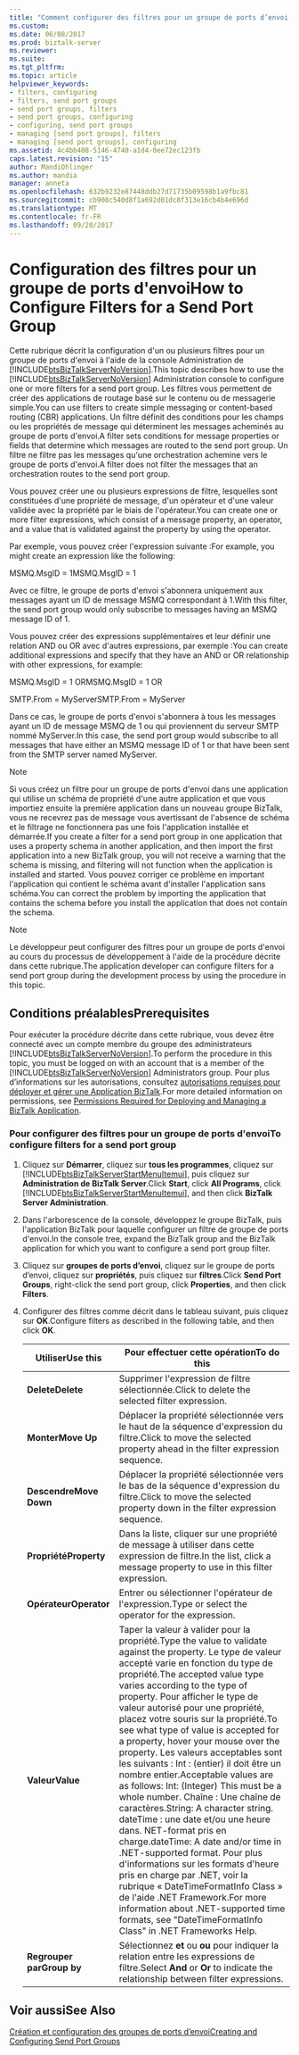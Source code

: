 ```yaml
---
title: "Comment configurer des filtres pour un groupe de ports d’envoi | Documents Microsoft"
ms.custom: 
ms.date: 06/08/2017
ms.prod: biztalk-server
ms.reviewer: 
ms.suite: 
ms.tgt_pltfrm: 
ms.topic: article
helpviewer_keywords:
- filters, configuring
- filters, send port groups
- send port groups, filters
- send port groups, configuring
- configuring, send port groups
- managing [send port groups], filters
- managing [send port groups], configuring
ms.assetid: 4c4bb408-5146-4740-a1d4-0ee72ec123fb
caps.latest.revision: "15"
author: MandiOhlinger
ms.author: mandia
manager: anneta
ms.openlocfilehash: 632b9232e87448ddb27d71735b09598b1a9fbc81
ms.sourcegitcommit: cb908c540d8f1a692d01dc8f313e16cb4b4e696d
ms.translationtype: MT
ms.contentlocale: fr-FR
ms.lasthandoff: 09/20/2017
---
```

# <a name="how-to-configure-filters-for-a-send-port-group"></a><span data-ttu-id="71f8a-102">Configuration des filtres pour un groupe de ports d'envoi</span><span class="sxs-lookup"><span data-stu-id="71f8a-102">How to Configure Filters for a Send Port Group</span></span>
<span data-ttu-id="71f8a-103">Cette rubrique décrit la configuration d'un ou plusieurs filtres pour un groupe de ports d'envoi à l'aide de la console Administration de [!INCLUDE[btsBizTalkServerNoVersion](../includes/btsbiztalkservernoversion-md.md)].</span><span class="sxs-lookup"><span data-stu-id="71f8a-103">This topic describes how to use the [!INCLUDE[btsBizTalkServerNoVersion](../includes/btsbiztalkservernoversion-md.md)] Administration console to configure one or more filters for a send port group.</span></span> <span data-ttu-id="71f8a-104">Les filtres vous permettent de créer des applications de routage basé sur le contenu ou de messagerie simple.</span><span class="sxs-lookup"><span data-stu-id="71f8a-104">You can use filters to create simple messaging or content-based routing (CBR) applications.</span></span> <span data-ttu-id="71f8a-105">Un filtre définit des conditions pour les champs ou les propriétés de message qui déterminent les messages acheminés au groupe de ports d'envoi.</span><span class="sxs-lookup"><span data-stu-id="71f8a-105">A filter sets conditions for message properties or fields that determine which messages are routed to the send port group.</span></span> <span data-ttu-id="71f8a-106">Un filtre ne filtre pas les messages qu'une orchestration achemine vers le groupe de ports d'envoi.</span><span class="sxs-lookup"><span data-stu-id="71f8a-106">A filter does not filter the messages that an orchestration routes to the send port group.</span></span>  
  
 <span data-ttu-id="71f8a-107">Vous pouvez créer une ou plusieurs expressions de filtre, lesquelles sont constituées d'une propriété de message, d'un opérateur et d'une valeur validée avec la propriété par le biais de l'opérateur.</span><span class="sxs-lookup"><span data-stu-id="71f8a-107">You can create one or more filter expressions, which consist of a message property, an operator, and a value that is validated against the property by using the operator.</span></span>  
  
 <span data-ttu-id="71f8a-108">Par exemple, vous pouvez créer l'expression suivante :</span><span class="sxs-lookup"><span data-stu-id="71f8a-108">For example, you might create an expression like the following:</span></span>  
  
 <span data-ttu-id="71f8a-109">MSMQ.MsgID = 1</span><span class="sxs-lookup"><span data-stu-id="71f8a-109">MSMQ.MsgID = 1</span></span>  
  
 <span data-ttu-id="71f8a-110">Avec ce filtre, le groupe de ports d'envoi s'abonnera uniquement aux messages ayant un ID de message MSMQ correspondant à 1.</span><span class="sxs-lookup"><span data-stu-id="71f8a-110">With this filter, the send port group would only subscribe to messages having an MSMQ message ID of 1.</span></span>  
  
 <span data-ttu-id="71f8a-111">Vous pouvez créer des expressions supplémentaires et leur définir une relation AND ou OR avec d'autres expressions, par exemple :</span><span class="sxs-lookup"><span data-stu-id="71f8a-111">You can create additional expressions and specify that they have an AND or OR relationship with other expressions, for example:</span></span>  
  
 <span data-ttu-id="71f8a-112">MSMQ.MsgID = 1 OR</span><span class="sxs-lookup"><span data-stu-id="71f8a-112">MSMQ.MsgID = 1 OR</span></span>  
  
 <span data-ttu-id="71f8a-113">SMTP.From = MyServer</span><span class="sxs-lookup"><span data-stu-id="71f8a-113">SMTP.From = MyServer</span></span>  
  
 <span data-ttu-id="71f8a-114">Dans ce cas, le groupe de ports d'envoi s'abonnera à tous les messages ayant un ID de message MSMQ de 1 ou qui proviennent du serveur SMTP nommé MyServer.</span><span class="sxs-lookup"><span data-stu-id="71f8a-114">In this case, the send port group would subscribe to all messages that have either an MSMQ message ID of 1 or that have been sent from the SMTP server named MyServer.</span></span>  
  
> [!NOTE]
>  <span data-ttu-id="71f8a-115">Si vous créez un filtre pour un groupe de ports d'envoi dans une application qui utilise un schéma de propriété d'une autre application et que vous importiez ensuite la première application dans un nouveau groupe BizTalk, vous ne recevrez pas de message vous avertissant de l'absence de schéma et le filtrage ne fonctionnera pas une fois l'application installée et démarrée.</span><span class="sxs-lookup"><span data-stu-id="71f8a-115">If you create a filter for a send port group in one application that uses a property schema in another application, and then import the first application into a new BizTalk group, you will not receive a warning that the schema is missing, and filtering will not function when the application is installed and started.</span></span> <span data-ttu-id="71f8a-116">Vous pouvez corriger ce problème en important l'application qui contient le schéma avant d'installer l'application sans schéma.</span><span class="sxs-lookup"><span data-stu-id="71f8a-116">You can correct the problem by importing the application that contains the schema before you install the application that does not contain the schema.</span></span>  
  
> [!NOTE]
>  <span data-ttu-id="71f8a-117">Le développeur peut configurer des filtres pour un groupe de ports d'envoi au cours du processus de développement à l'aide de la procédure décrite dans cette rubrique.</span><span class="sxs-lookup"><span data-stu-id="71f8a-117">The application developer can configure filters for a send port group during the development process by using the procedure in this topic.</span></span>  
  
## <a name="prerequisites"></a><span data-ttu-id="71f8a-118">Conditions préalables</span><span class="sxs-lookup"><span data-stu-id="71f8a-118">Prerequisites</span></span>  
 <span data-ttu-id="71f8a-119">Pour exécuter la procédure décrite dans cette rubrique, vous devez être connecté avec un compte membre du groupe des administrateurs [!INCLUDE[btsBizTalkServerNoVersion](../includes/btsbiztalkservernoversion-md.md)].</span><span class="sxs-lookup"><span data-stu-id="71f8a-119">To perform the procedure in this topic, you must be logged on with an account that is a member of the [!INCLUDE[btsBizTalkServerNoVersion](../includes/btsbiztalkservernoversion-md.md)] Administrators group.</span></span> <span data-ttu-id="71f8a-120">Pour plus d’informations sur les autorisations, consultez [autorisations requises pour déployer et gérer une Application BizTalk](../core/permissions-required-for-deploying-and-managing-a-biztalk-application.md).</span><span class="sxs-lookup"><span data-stu-id="71f8a-120">For more detailed information on permissions, see [Permissions Required for Deploying and Managing a BizTalk Application](../core/permissions-required-for-deploying-and-managing-a-biztalk-application.md).</span></span>  
  
### <a name="to-configure-filters-for-a-send-port-group"></a><span data-ttu-id="71f8a-121">Pour configurer des filtres pour un groupe de ports d'envoi</span><span class="sxs-lookup"><span data-stu-id="71f8a-121">To configure filters for a send port group</span></span>  
  
1.  <span data-ttu-id="71f8a-122">Cliquez sur **Démarrer**, cliquez sur **tous les programmes**, cliquez sur [!INCLUDE[btsBizTalkServerStartMenuItemui](../includes/btsbiztalkserverstartmenuitemui-md.md)], puis cliquez sur **Administration de BizTalk Server**.</span><span class="sxs-lookup"><span data-stu-id="71f8a-122">Click **Start**, click **All Programs**, click [!INCLUDE[btsBizTalkServerStartMenuItemui](../includes/btsbiztalkserverstartmenuitemui-md.md)], and then click **BizTalk Server Administration**.</span></span>  
  
2.  <span data-ttu-id="71f8a-123">Dans l'arborescence de la console, développez le groupe BizTalk, puis l'application BizTalk pour laquelle configurer un filtre de groupe de ports d'envoi.</span><span class="sxs-lookup"><span data-stu-id="71f8a-123">In the console tree, expand the BizTalk group and the BizTalk application for which you want to configure a send port group filter.</span></span>  
  
3.  <span data-ttu-id="71f8a-124">Cliquez sur **groupes de ports d’envoi**, cliquez sur le groupe de ports d’envoi, cliquez sur **propriétés**, puis cliquez sur **filtres**.</span><span class="sxs-lookup"><span data-stu-id="71f8a-124">Click **Send Port Groups**, right-click the send port group, click **Properties**, and then click **Filters**.</span></span>  
  
4.  <span data-ttu-id="71f8a-125">Configurer des filtres comme décrit dans le tableau suivant, puis cliquez sur **OK**.</span><span class="sxs-lookup"><span data-stu-id="71f8a-125">Configure filters as described in the following table, and then click **OK**.</span></span>  
  
    |<span data-ttu-id="71f8a-126">Utiliser</span><span class="sxs-lookup"><span data-stu-id="71f8a-126">Use this</span></span>|<span data-ttu-id="71f8a-127">Pour effectuer cette opération</span><span class="sxs-lookup"><span data-stu-id="71f8a-127">To do this</span></span>|  
    |--------------|----------------|  
    |<span data-ttu-id="71f8a-128">**Delete**</span><span class="sxs-lookup"><span data-stu-id="71f8a-128">**Delete**</span></span>|<span data-ttu-id="71f8a-129">Supprimer l'expression de filtre sélectionnée.</span><span class="sxs-lookup"><span data-stu-id="71f8a-129">Click to delete the selected filter expression.</span></span>|  
    |<span data-ttu-id="71f8a-130">**Monter**</span><span class="sxs-lookup"><span data-stu-id="71f8a-130">**Move Up**</span></span>|<span data-ttu-id="71f8a-131">Déplacer la propriété sélectionnée vers le haut de la séquence d'expression du filtre.</span><span class="sxs-lookup"><span data-stu-id="71f8a-131">Click to move the selected property ahead in the filter expression sequence.</span></span>|  
    |<span data-ttu-id="71f8a-132">**Descendre**</span><span class="sxs-lookup"><span data-stu-id="71f8a-132">**Move Down**</span></span>|<span data-ttu-id="71f8a-133">Déplacer la propriété sélectionnée vers le bas de la séquence d'expression du filtre.</span><span class="sxs-lookup"><span data-stu-id="71f8a-133">Click to move the selected property down in the filter expression sequence.</span></span>|  
    |<span data-ttu-id="71f8a-134">**Propriété**</span><span class="sxs-lookup"><span data-stu-id="71f8a-134">**Property**</span></span>|<span data-ttu-id="71f8a-135">Dans la liste, cliquer sur une propriété de message à utiliser dans cette expression de filtre.</span><span class="sxs-lookup"><span data-stu-id="71f8a-135">In the list, click a message property to use in this filter expression.</span></span>|  
    |<span data-ttu-id="71f8a-136">**Opérateur**</span><span class="sxs-lookup"><span data-stu-id="71f8a-136">**Operator**</span></span>|<span data-ttu-id="71f8a-137">Entrer ou sélectionner l'opérateur de l'expression.</span><span class="sxs-lookup"><span data-stu-id="71f8a-137">Type or select the operator for the expression.</span></span>|  
    |<span data-ttu-id="71f8a-138">**Valeur**</span><span class="sxs-lookup"><span data-stu-id="71f8a-138">**Value**</span></span>|<span data-ttu-id="71f8a-139">Taper la valeur à valider pour la propriété.</span><span class="sxs-lookup"><span data-stu-id="71f8a-139">Type the value to validate against the property.</span></span> <span data-ttu-id="71f8a-140">Le type de valeur accepté varie en fonction du type de propriété.</span><span class="sxs-lookup"><span data-stu-id="71f8a-140">The accepted value type varies according to the type of property.</span></span> <span data-ttu-id="71f8a-141">Pour afficher le type de valeur autorisé pour une propriété, placez votre souris sur la propriété.</span><span class="sxs-lookup"><span data-stu-id="71f8a-141">To see what type of value is accepted for a property, hover your mouse over the property.</span></span> <span data-ttu-id="71f8a-142">Les valeurs acceptables sont les suivants : Int : (entier) il doit être un nombre entier.</span><span class="sxs-lookup"><span data-stu-id="71f8a-142">Acceptable values are as follows: Int: (Integer) This must be a whole number.</span></span> <span data-ttu-id="71f8a-143">Chaîne : Une chaîne de caractères.</span><span class="sxs-lookup"><span data-stu-id="71f8a-143">String: A character string.</span></span> <span data-ttu-id="71f8a-144">dateTime : une date et/ou une heure dans. NET-format pris en charge.</span><span class="sxs-lookup"><span data-stu-id="71f8a-144">dateTime: A date and/or time in .NET-supported format.</span></span> <span data-ttu-id="71f8a-145">Pour plus d'informations sur les formats d'heure pris en charge par .NET, voir la rubrique « DateTimeFormatInfo Class » de l'aide .NET Framework.</span><span class="sxs-lookup"><span data-stu-id="71f8a-145">For more information about .NET-supported time formats, see "DateTimeFormatInfo Class" in .NET Frameworks Help.</span></span>|  
    |<span data-ttu-id="71f8a-146">**Regrouper par**</span><span class="sxs-lookup"><span data-stu-id="71f8a-146">**Group by**</span></span>|<span data-ttu-id="71f8a-147">Sélectionnez **et** ou **ou** pour indiquer la relation entre les expressions de filtre.</span><span class="sxs-lookup"><span data-stu-id="71f8a-147">Select **And** or **Or** to indicate the relationship between filter expressions.</span></span>|  
  
## <a name="see-also"></a><span data-ttu-id="71f8a-148">Voir aussi</span><span class="sxs-lookup"><span data-stu-id="71f8a-148">See Also</span></span>  
 [<span data-ttu-id="71f8a-149">Création et configuration des groupes de ports d’envoi</span><span class="sxs-lookup"><span data-stu-id="71f8a-149">Creating and Configuring Send Port Groups</span></span>](../core/creating-and-configuring-send-port-groups.md)